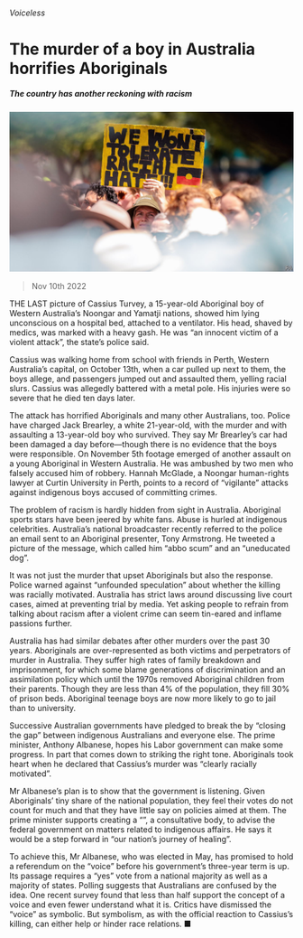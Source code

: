###### Voiceless

# The murder of a boy in Australia horrifies Aboriginals 

##### The country has another reckoning with racism 

![image](images/20221112_ASP501.jpg) 

> Nov 10th 2022 

THE LAST picture of Cassius Turvey, a 15-year-old Aboriginal boy of Western Australia’s Noongar and Yamatji nations, showed him lying unconscious on a hospital bed, attached to a ventilator. His head, shaved by medics, was marked with a heavy gash. He was “an innocent victim of a violent attack”, the state’s police said. 

Cassius was walking home from school with friends in Perth, Western Australia’s capital, on October 13th, when a car pulled up next to them, the boys allege, and passengers jumped out and assaulted them, yelling racial slurs. Cassius was allegedly battered with a metal pole. His injuries were so severe that he died ten days later. 

The attack has horrified Aboriginals and many other Australians, too. Police have charged Jack Brearley, a white 21-year-old, with the murder and with assaulting a 13-year-old boy who survived. They say Mr Brearley’s car had been damaged a day before—though there is no evidence that the boys were responsible. On November 5th footage emerged of another assault on a young Aboriginal in Western Australia. He was ambushed by two men who falsely accused him of robbery. Hannah McGlade, a Noongar human-rights lawyer at Curtin University in Perth, points to a record of “vigilante” attacks against indigenous boys accused of committing crimes.

The problem of racism  is hardly hidden from sight in Australia. Aboriginal sports stars have been jeered by white fans. Abuse is hurled at indigenous celebrities. Australia’s national broadcaster recently referred to the police an email sent to an Aboriginal presenter, Tony Armstrong. He tweeted a picture of the message, which called him “abbo scum” and an “uneducated dog”. 

It was not just the murder that upset Aboriginals but also the response. Police warned against “unfounded speculation” about whether the killing was racially motivated. Australia has strict laws around discussing live court cases, aimed at preventing trial by media. Yet asking people to refrain from talking about racism after a violent crime can seem tin-eared and inflame passions further.

Australia has had similar debates after other murders over the past 30 years. Aboriginals are over-represented as both victims and perpetrators of murder in Australia. They suffer high rates of family breakdown and imprisonment, for which some blame generations of discrimination and an assimilation policy which until the 1970s removed Aboriginal children from their parents. Though they are less than 4% of the population, they fill 30% of prison beds. Aboriginal teenage boys are now more likely to go to jail than to university.

Successive Australian governments have pledged to break the  by “closing the gap” between indigenous Australians and everyone else. The prime minister, Anthony Albanese, hopes his Labor government can make some progress. In part that comes down to striking the right tone. Aboriginals took heart when he declared that Cassius’s murder was “clearly racially motivated”.

Mr Albanese’s plan is to show that the government is listening. Given Aboriginals’ tiny share of the national population, they feel their votes do not count for much and that they have little say on policies aimed at them. The prime minister supports creating a “”, a consultative body, to advise the federal government on matters related to indigenous affairs. He says it would be a step forward in “our nation’s journey of healing”. 

To achieve this, Mr Albanese, who was elected in May, has promised to hold a referendum on the “voice” before his government’s three-year term is up. Its passage requires a “yes” vote from a national majority as well as a majority of states. Polling suggests that Australians are confused by the idea. One recent survey found that less than half support the concept of a voice and even fewer understand what it is. Critics have dismissed the “voice” as symbolic. But symbolism, as with the official reaction to Cassius’s killing, can either help or hinder race relations. ■

